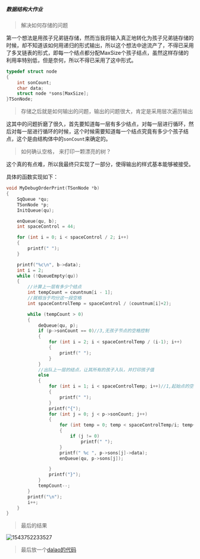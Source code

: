 ##### 数据结构大作业

> 解决如何存储的问题

第一个想法是用孩子兄弟链存储，然而当我将输入真正地转化为孩子兄弟链存储的时候，却不知道该如何用递归的形式输出，所以这个想法中途流产了，不得已采用了多叉链表的形式，即每一个结点都分配MaxSize个孩子结点，虽然这样存储的利用率特别低，但是奈何，所以不得已采用了这中形式。

```C++
typedef struct node
{
	int sonCount;
	char data;
	struct node *sons[MaxSize];
}TSonNode;
```



> 存储之后就是如何输出的问题，输出的问题很大，肯定是采用层次遍历输出

这其中的问题折磨了很久，首先要知道每一层有多少结点，对每一层进行循环，然后对每一层进行循环的时候，这个时候需要知道每一个结点究竟有多少个孩子结点，这个是由结构体中的`sonCount`来确定的。



> 如何确认空格， 来打印一颗漂亮的树？

这个真的有点难，所以我最终只实现了一部分，使得输出的样式基本能够被接受。

具体的函数实现如下：

```C++
void MyDebugOrderPrint(TSonNode *b)
{
	SqQueue *qu;
	TSonNode *p;
	InitQueue(qu);

	enQueue(qu, b);
	int spaceControl = 44;

	for (int i = 0; i < spaceControl / 2; i++)
	{
		printf(" ");
	}

	printf("%c\n", b->data);
	int i = 2;
	while (!QueueEmpty(qu))
	{
		//计算上一层有多少个结点
		int tempCount = countnum[i - 1];
		//就相当于均分这一段空格
		int spaceControlTemp = spaceControl / (countnum[i]+2);

		while (tempCount > 0)
		{
			deQueue(qu, p);
			if (p->sonCount == 0)//3,无孩子节点的空格控制
			{
				for (int i = 2; i < spaceControlTemp / (i-1); i++)
				{
					printf(" ");
				}
			}
			//出队上一层的结点，让其所有的孩子入队，并打印孩子值
			else
			{
				for (int i = 1; i < spaceControlTemp; i++)//1,起始点的空格控制
				{
					printf(" ");
				}
				printf("{");
				for (int j = 0; j < p->sonCount; j++)
				{
					for (int temp = 0; temp < spaceControlTemp/i; temp++)//2,元素间空格的控制
					{
						if (j != 0)
							printf(" ");
					}
					printf(" %c ", p->sons[j]->data);
					enQueue(qu, p->sons[j]);

				}
				printf("}");
			}
			tempCount--;
		}
		printf("\n");
		i++;
	}
}

```

> 最后的结果

![1543752233527](H:\数据结构\数据结构第二次作业\输出结果.png)



> 最后放一个[dalao的代码](""H:\数据结构\数据结构第二次作业\main.cpp"")

